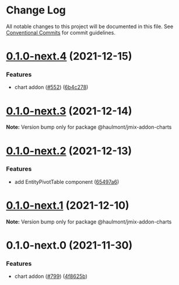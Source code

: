 # Change Log

All notable changes to this project will be documented in this file.
See [Conventional Commits](https://conventionalcommits.org) for commit guidelines.

# [0.1.0-next.4](https://github.com/Haulmont/jmix-frontend/compare/@haulmont/jmix-addon-charts@0.1.0-next.3...@haulmont/jmix-addon-charts@0.1.0-next.4) (2021-12-15)


### Features

* chart addon ([#552](https://github.com/Haulmont/jmix-frontend/issues/552)) ([6b4c278](https://github.com/Haulmont/jmix-frontend/commit/6b4c278f2e36827b817426995159868debf1fdce))





# [0.1.0-next.3](https://github.com/Haulmont/jmix-frontend/compare/@haulmont/jmix-addon-charts@0.1.0-next.2...@haulmont/jmix-addon-charts@0.1.0-next.3) (2021-12-14)

**Note:** Version bump only for package @haulmont/jmix-addon-charts





# [0.1.0-next.2](https://github.com/Haulmont/jmix-frontend/compare/@haulmont/jmix-addon-charts@0.1.0-next.1...@haulmont/jmix-addon-charts@0.1.0-next.2) (2021-12-13)


### Features

* add EntityPivotTable component ([65497a6](https://github.com/Haulmont/jmix-frontend/commit/65497a66502385408b31dcf6f38c6e006410b364))





# [0.1.0-next.1](https://github.com/Haulmont/jmix-frontend/compare/@haulmont/jmix-addon-charts@0.1.0-next.0...@haulmont/jmix-addon-charts@0.1.0-next.1) (2021-12-10)

**Note:** Version bump only for package @haulmont/jmix-addon-charts





# 0.1.0-next.0 (2021-11-30)


### Features

* chart addon ([#799](https://github.com/Haulmont/jmix-frontend/issues/799)) ([4f8625b](https://github.com/Haulmont/jmix-frontend/commit/4f8625bc295bf9cbcda7a9a87358f283500860ad))
